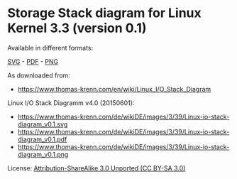 # Storage Stack diagram for Linux Kernel 3.3 (version 0.1)

Available in different formats:

[SVG](Linux-io-stack-diagram_v0.1.svg) - [PDF](Linux-io-stack-diagram_v0.1.pdf) - [PNG](Linux-io-stack-diagram_v0.1.png)

As downloaded from:

- <https://www.thomas-krenn.com/en/wiki/Linux_I/O_Stack_Diagram>

Linux I/O Stack Diagramm v4.0 (20150601):

- <https://www.thomas-krenn.com/de/wikiDE/images/3/39/Linux-io-stack-diagram_v0.1.svg>
- <https://www.thomas-krenn.com/de/wikiDE/images/3/39/Linux-io-stack-diagram_v0.1.pdf>
- <https://www.thomas-krenn.com/de/wikiDE/images/3/39/Linux-io-stack-diagram_v0.1.png>

License: [Attribution-ShareAlike 3.0 Unported (CC BY-SA 3.0)](https://creativecommons.org/licenses/by-sa/3.0/)

